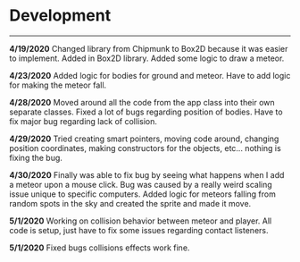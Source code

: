 # Development

---
**4/19/2020** Changed library from Chipmunk to Box2D because
it was easier to implement. Added in Box2D library. Added
some logic to draw a meteor.

**4/23/2020** Added logic for bodies for ground and meteor.
Have to add logic for making the meteor fall.

**4/28/2020** Moved around all the code from the app class into their own separate
classes. Fixed a lot of bugs regarding position of bodies. Have to fix major bug
regarding lack of collision.

**4/29/2020** Tried creating smart pointers, moving code around, changing position
coordinates, making constructors for the objects, etc... nothing is fixing the bug.

**4/30/2020** Finally was able to fix bug by seeing what happens when I add a meteor
upon a mouse click. Bug was caused by a really weird scaling issue unique to
specific computers. Added logic for meteors falling from random spots in the sky
and created the sprite and made it move.

**5/1/2020** Working on collision behavior between meteor and player. All code is
setup, just have to fix some issues regarding contact listeners.

**5/1/2020** Fixed bugs collisions effects work fine.